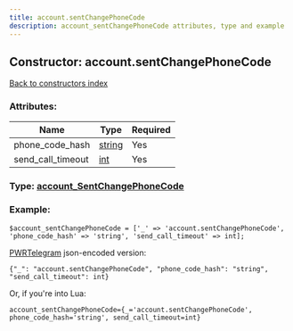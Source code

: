 ```yaml
---
title: account.sentChangePhoneCode
description: account_sentChangePhoneCode attributes, type and example
---
```

## Constructor: account.sentChangePhoneCode  
[Back to constructors index](index.md)



### Attributes:

| Name     |    Type       | Required |
|----------|---------------|----------|
|phone\_code\_hash|[string](../types/string.md) | Yes|
|send\_call\_timeout|[int](../types/int.md) | Yes|



### Type: [account\_SentChangePhoneCode](../types/account_SentChangePhoneCode.md)


### Example:

```
$account_sentChangePhoneCode = ['_' => 'account.sentChangePhoneCode', 'phone_code_hash' => 'string', 'send_call_timeout' => int];
```  

[PWRTelegram](https://pwrtelegram.xyz) json-encoded version:

```
{"_": "account.sentChangePhoneCode", "phone_code_hash": "string", "send_call_timeout": int}
```


Or, if you're into Lua:  


```
account_sentChangePhoneCode={_='account.sentChangePhoneCode', phone_code_hash='string', send_call_timeout=int}

```


